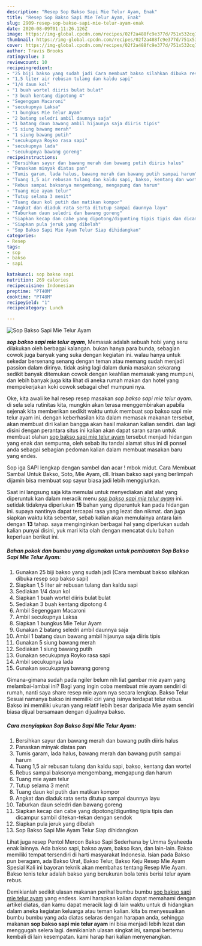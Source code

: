 ```yaml
---
description: "Resep Sop Bakso Sapi Mie Telur Ayam, Enak"
title: "Resep Sop Bakso Sapi Mie Telur Ayam, Enak"
slug: 2909-resep-sop-bakso-sapi-mie-telur-ayam-enak
date: 2020-08-09T01:11:26.126Z
image: https://img-global.cpcdn.com/recipes/02f2a488fc9e377d/751x532cq70/sop-bakso-sapi-mie-telur-ayam-foto-resep-utama.jpg
thumbnail: https://img-global.cpcdn.com/recipes/02f2a488fc9e377d/751x532cq70/sop-bakso-sapi-mie-telur-ayam-foto-resep-utama.jpg
cover: https://img-global.cpcdn.com/recipes/02f2a488fc9e377d/751x532cq70/sop-bakso-sapi-mie-telur-ayam-foto-resep-utama.jpg
author: Travis Brooks
ratingvalue: 3
reviewcount: 10
recipeingredient:
- "25 biji bakso yang sudah jadi Cara membuat bakso silahkan dibuka resep sop bakso sapi"
- "1,5 liter air rebusan tulang dan kaldu sapi"
- "1/4 daun kol"
- "1 buah wortel diiris bulat bulat"
- "3 buah kentang dipotong 4"
- "Segenggam Macaroni"
- "secukupnya Laksa"
- "1 bungkus Mie Telur Ayam"
- "2 batang seledri ambil daunnya saja"
- "1 batang daun bawang ambil hijaunya saja diiris tipis"
- "5 siung bawang merah"
- "1 siung bawang putih"
- "secukupnya Royko rasa sapi"
- "secukupnya lada"
- "secukupnya bawang goreng"
recipeinstructions:
- "Bersihkan sayur dan bawang merah dan bawang putih diiris halus"
- "Panaskan minyak diatas pan"
- "Tumis garam, lada halus, bawang merah dan bawang putih sampai harum"
- "Tuang 1,5 air rebusan tulang dan kaldu sapi, bakso, kentang dan wortel"
- "Rebus sampai baksonya mengembang, mengapung dan harum"
- "Tuang mie ayam telur"
- "Tutup selama 3 menit"
- "Tuang daun kol putih dan matikan kompor"
- "Angkat dan diaduk rata serta ditutup sampai daunnya layu"
- "Taburkan daun seledri dan bawang goreng"
- "Siapkan kecap dan cabe yang dipotong/digunting tipis tipis dan dicampur sambil ditekan-tekan dengan sendok"
- "Siapkan pula jeruk yang dibelah"
- "Sop Bakso Sapi Mie Ayam Telur Siap dihidangkan"
categories:
- Resep
tags:
- sop
- bakso
- sapi

katakunci: sop bakso sapi 
nutrition: 269 calories
recipecuisine: Indonesian
preptime: "PT40M"
cooktime: "PT48M"
recipeyield: "1"
recipecategory: Lunch

---
```



![Sop Bakso Sapi Mie Telur Ayam](https://img-global.cpcdn.com/recipes/02f2a488fc9e377d/751x532cq70/sop-bakso-sapi-mie-telur-ayam-foto-resep-utama.jpg)

<b><i>sop bakso sapi mie telur ayam</i></b>, Memasak adalah sebuah hobi yang seru dilakukan oleh berbagai kalangan. bukan hanya para bunda, sebagian cowok juga banyak yang suka dengan kegiatan ini. walau hanya untuk sekedar bersenang senang dengan teman atau memang sudah menjadi passion dalam dirinya. tidak asing lagi dalam dunia masakan sekarang sedikit banyak ditemukan cowok dengan keahlian memasak yang mumpuni, dan lebih banyak juga kita lihat di aneka rumah makan dan hotel yang mempekerjakan koki cowok sebagai chef mumpuni nya.

Oke, kita awali ke hal resep resep masakan <i>sop bakso sapi mie telur ayam</i>. di sela sela rutinitas kita, mungkin akan terasa menggembirakan apabila sejenak kita memberikan sedikit waktu untuk membuat sop bakso sapi mie telur ayam ini. dengan keberhasilan kita dalam memasak makanan tersebut, akan membuat diri kalian bangga akan hasil makanan kalian sendiri. dan lagi disini dengan perantara situs ini kalian akan dapat saran saran untuk membuat olahan <u>sop bakso sapi mie telur ayam</u> tersebut menjadi hidangan yang enak dan sempurna, oleh sebab itu tandai alamat situs ini di ponsel anda sebagai sebagian pedoman kalian dalam membuat masakan baru yang endes.

Sop iga SAPI lengkap dengan sambel dan acar ! mbok midut. Cara Membuat Sambal Untuk Bakso, Soto, Mie Ayam, dll. Irisan bakso sapi yang berlimpah dijamin bisa membuat sop sayur biasa jadi lebih menggiurkan.


Saat ini langsung saja kita memulai untuk menyediakan alat alat yang diperuntuk kan dalam meracik menu <u><i>sop bakso sapi mie telur ayam</i></u> ini. setidak tidaknya diperlukan <b>15</b> bahan yang diperuntuk kan pada hidangan ini. supaya nantinya dapat tercapai rasa yang lezat dan nikmat. dan juga siapkan waktu kita sebentar, sebab kalian akan memulainya antara lain dengan <b>13</b> tahap. saya menginginkan berbagai hal yang diperlukan sudah kalian punyai disini, yuk mari kita olah dengan mencatat dulu bahan keperluan berikut ini.

<!--inarticleads1-->

##### Bahan pokok dan bumbu yang digunakan untuk pembuatan Sop Bakso Sapi Mie Telur Ayam:

1. Gunakan 25 biji bakso yang sudah jadi (Cara membuat bakso silahkan dibuka resep sop bakso sapi)
1. Siapkan 1,5 liter air rebusan tulang dan kaldu sapi
1. Sediakan 1/4 daun kol
1. Siapkan 1 buah wortel diiris bulat bulat
1. Sediakan 3 buah kentang dipotong 4
1. Ambil Segenggam Macaroni
1. Ambil secukupnya Laksa
1. Siapkan 1 bungkus Mie Telur Ayam
1. Gunakan 2 batang seledri ambil daunnya saja
1. Ambil 1 batang daun bawang ambil hijaunya saja diiris tipis
1. Gunakan 5 siung bawang merah
1. Sediakan 1 siung bawang putih
1. Gunakan secukupnya Royko rasa sapi
1. Ambil secukupnya lada
1. Gunakan secukupnya bawang goreng


Gimana-gimana sudah pada ngiler belum nih liat gambar mie ayam yang melambai-lambai ini? Bagi yang ingin coba membuat mie ayam sendiri di rumah, nanti saya share resep mie ayam nya secara lengkap. Bakso Telur Sesuai namanya bakso ini memiliki ciri yang isinya terdapat telur rebus. Bakso ini memiliki ukuran yang relatif lebih besar daripada Mie ayam sendiri biasa dijual bersamaan dengan dijualnya bakso. 

<!--inarticleads2-->

##### Cara menyiapkan Sop Bakso Sapi Mie Telur Ayam:

1. Bersihkan sayur dan bawang merah dan bawang putih diiris halus
1. Panaskan minyak diatas pan
1. Tumis garam, lada halus, bawang merah dan bawang putih sampai harum
1. Tuang 1,5 air rebusan tulang dan kaldu sapi, bakso, kentang dan wortel
1. Rebus sampai baksonya mengembang, mengapung dan harum
1. Tuang mie ayam telur
1. Tutup selama 3 menit
1. Tuang daun kol putih dan matikan kompor
1. Angkat dan diaduk rata serta ditutup sampai daunnya layu
1. Taburkan daun seledri dan bawang goreng
1. Siapkan kecap dan cabe yang dipotong/digunting tipis tipis dan dicampur sambil ditekan-tekan dengan sendok
1. Siapkan pula jeruk yang dibelah
1. Sop Bakso Sapi Mie Ayam Telur Siap dihidangkan


Lihat juga resep Pentol Mercon Bakso Sapi Sederhana by Umma Syaheeda enak lainnya. Ada bakso sapi, bakso ayam, bakso ikan, dan lain-lain. Bakso memiliki tempat tersendiri di harti masyarakat Indonesia. Isian pada Bakso pun beragam, ada Bakso Urat, Bakso Telur, Bakso Keju Resep Mie Ayam Spesial Kali ini bayoran teknik akan membahas tentang Resep Mie Ayam. Bakso tenis telur adalah bakso yang berukuran bola tenis berisi telur ayam rebus. 

Demikianlah sedikit ulasan makanan perihal bumbu bumbu <u>sop bakso sapi mie telur ayam</u> yang endess. kami harapkan kalian dapat memahami dengan artikel diatas, dan kamu dapat meracik lagi di lain waktu untuk di hidangkan dalam aneka kegiatan keluarga atau teman kalian. kita bs menyesuaikan bumbu bumbu yang ada diatas selaras dengan harapan anda, sehingga makanan <b>sop bakso sapi mie telur ayam</b> ini bisa menjadi lebih lezat dan menggugah selera lagi. demikianlah ulasan singkat ini, sampai bertemu kembali di lain kesempatan. kami harap hari kalian menyenangkan.
